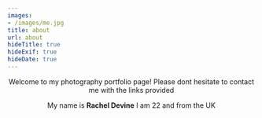 ```yaml
---
images:
- /images/me.jpg
title: about
url: about
hideTitle: true
hideExif: true
hideDate: true
---
```


<div align="center">
	<p>
        Welcome to my photography portfolio page! Please dont hesitate to contact me with the links provided
	</p>
	<p>
		My name is <strong>Rachel Devine</strong> I am 22 and from the UK
	</p>
</div>


